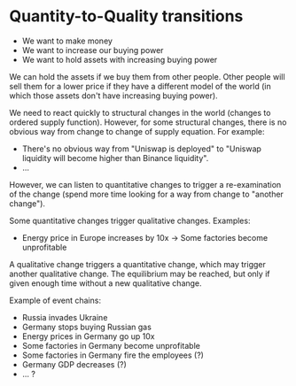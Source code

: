 # Quantity-to-Quality transitions

* We want to make money
* We want to increase our buying power
* We want to hold assets with increasing buying power

We can hold the assets if we buy them from other people. Other people will sell them for a lower price if they have a different model of the world (in which those assets don't have increasing buying power).

We need to react quickly to structural changes in the world (changes to ordered supply function). However, for some structural changes, there is no obvious way from change to change of supply equation. For example:

* There's no obvious way from "Uniswap is deployed" to "Uniswap liquidity will become higher than Binance liquidity".
* ...

However, we can listen to quantitative changes to trigger a re-examination of the change (spend more time looking for a way from change to "another change").

Some quantitative changes trigger qualitative changes. Examples:

* Energy price in Europe increases by 10x -> Some factories become unprofitable

A qualitative change triggers a quantitative change, which may trigger another qualitative change. The equilibrium may be reached, but only if given enough time without a new qualitative change.

Example of event chains:

* Russia invades Ukraine
* Germany stops buying Russian gas
* Energy prices in Germany go up 10x
* Some factories in Germany become unprofitable
* Some factories in Germany fire the employees (?)
* Germany GDP decreases (?)
* ... ?
